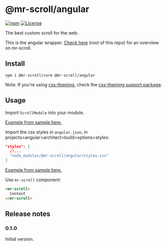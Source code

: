 # @mr-scroll/angular

[![npm](https://img.shields.io/npm/v/@mr-scroll/angular.svg)](https://www.npmjs.com/package/@mr-scroll/angular)
[![License](https://img.shields.io/badge/license-MIT-blue.svg)](https://opensource.org/licenses/MIT)

The best custom scroll for the web.

This is the angular wrapper. [Check here](../..) (root of this repo) for an overview on mr-scroll.

## Install

```
npm i @mr-scroll/core @mr-scroll/angular
```

Note: If you're using [css-theming](https://github.com/mrahhal/css-theming), check the [css-theming support package](../css-theming).

## Usage

Import `ScrollModule` into your module.

[Example from sample here.](https://github.com/mrahhal/mr-scroll/blob/f2ca71702f9916f0b0a70b65e61a536506879bf3/samples/angular/src/app/app.module.ts#L13)

Import the css styles in `angular.json`, in projects>angular>architect>build>options>styles:
```json
"styles": [
  //...
  "node_modules/@mr-scroll/angular/styles.css"
]
```

[Example from sample here.](https://github.com/mrahhal/mr-scroll/blob/f2ca71702f9916f0b0a70b65e61a536506879bf3/samples/angular/angular.json#L35)

Use `mr-scroll` component:
```html
<mr-scroll>
  Content
</mr-scroll>
```

## Release notes

### 0.1.0

Initial version.
